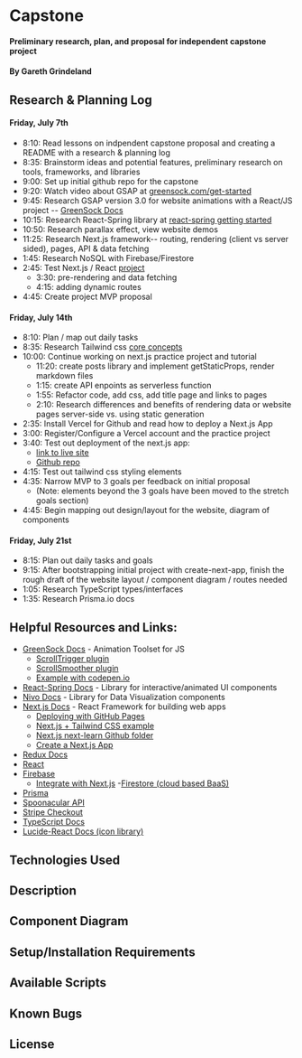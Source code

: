 # Capstone

#### Preliminary research, plan, and proposal for independent capstone project

#### By Gareth Grindeland

## Research & Planning Log

#### Friday, July 7th
* 8:10: Read lessons on indpendent capstone proposal and creating a README with a research & planning log
* 8:35: Brainstorm ideas and potential features, preliminary research on tools, frameworks, and libraries
* 9:00: Set up initial github repo for the capstone
* 9:20: Watch video about GSAP at [greensock.com/get-started](https://greensock.com/get-started/)
* 9:45: Research GSAP version 3.0 for website animations with a React/JS project -- [GreenSock Docs](https://greensock.com/docs/)
* 10:15: Research React-Spring library at [react-spring getting started](https://www.react-spring.dev/docs/getting-started)
* 10:50: Research parallax effect, view website demos
* 11:25: Research Next.js framework-- routing, rendering (client vs server sided), pages, API & data fetching
* 1:45: Research NoSQL with Firebase/Firestore
* 2:45: Test Next.js / React [project](https://github.com/gareth-24/nextjs-blog)
  - 3:30: pre-rendering and data fetching
  - 4:15: adding dynamic routes
* 4:45: Create project MVP proposal

#### Friday, July 14th
* 8:10: Plan / map out daily tasks
* 8:35: Research Tailwind css [core concepts](https://tailwindcss.com/docs/utility-first)
* 10:00: Continue working on next.js practice project and tutorial
  - 11:20: create posts library and implement getStaticProps, render markdown files
  - 1:15: create API enpoints as serverless function
  - 1:55: Refactor code, add css, add title page and links to pages
  - 2:10: Research differences and benefits of rendering data or website pages server-side vs. using static generation
* 2:35: Install Vercel for Github and read how to deploy a Next.js App
* 3:00: Register/Configure a Vercel account and the practice project
* 3:40: Test out deployment of the next.js app:
  - [link to live site](https://nextjs-blog-eta-snowy-14.vercel.app/)
  - [Github repo](https://github.com/gareth-24/nextjs-blog)
* 4:15: Test out tailwind css styling elements
* 4:35: Narrow MVP to 3 goals per feedback on initial proposal
  - (Note: elements beyond the 3 goals have been moved to the stretch goals section)
* 4:45: Begin mapping out design/layout for the website, diagram of components

#### Friday, July 21st
* 8:15: Plan out daily tasks and goals
* 9:15: After bootstrapping initial project with create-next-app, finish the rough draft of the website layout / component diagram / routes needed
* 1:05: Research TypeScript types/interfaces
* 1:35: Research Prisma.io docs

## Helpful Resources and Links:

* [GreenSock Docs](https://greensock.com/docs/) - Animation Toolset for JS
  - [ScrollTrigger plugin](https://greensock.com/docs/v3/Plugins/ScrollTrigger)
  - [ScrollSmoother plugin](https://greensock.com/docs/v3/Plugins/ScrollSmoother)
  - [Example with codepen.io](https://codepen.io/isladjan/pen/abdyPBw)
* [React-Spring Docs](https://www.react-spring.dev/docs) - Library for interactive/animated UI components
* [Nivo Docs](https://nivo.rocks/) - Library for Data Visualization components
* [Next.js Docs](https://nextjs.org/docs) - React Framework for building web apps
  - [Deploying with GitHub Pages](https://github.com/vercel/next.js/tree/canary/examples/github-pages)
  - [Next.js + Tailwind CSS example](https://github.com/vercel/next.js/tree/canary/examples/with-tailwindcss)
  - [Next.js next-learn Github folder](https://github.com/vercel/next-learn/tree/master/basics)
  - [Create a Next.js App](https://nextjs.org/learn/basics/create-nextjs-app)
* [Redux Docs](https://redux.js.org/introduction/getting-started)
* [React](https://react.dev/reference/react)
* [Firebase](https://firebase.google.com/)
  - [Integrate with Next.js](https://firebase.google.com/docs/hosting/frameworks/nextjs)
  -[Firestore (cloud based BaaS)](https://firebase.google.com/products/firestore)
* [Prisma](https://www.prisma.io/docs)
* [Spoonacular API](https://spoonacular.com/food-api)
* [Stripe Checkout](https://stripe.com/docs/payments/checkout)
* [TypeScript Docs](https://www.typescriptlang.org/docs/)
* [Lucide-React Docs (icon library)](https://lucide.dev/guide/)


## Technologies Used

<!-- * Git
* JavaScript
* React version 18.2.0
*  -->

## Description

<!-- _(Full Description)_ -->

## Component Diagram

<!-- ![diagram](src/img/component-diagram.jpg) -->

## Setup/Installation Requirements



## Available Scripts



## Known Bugs



## License